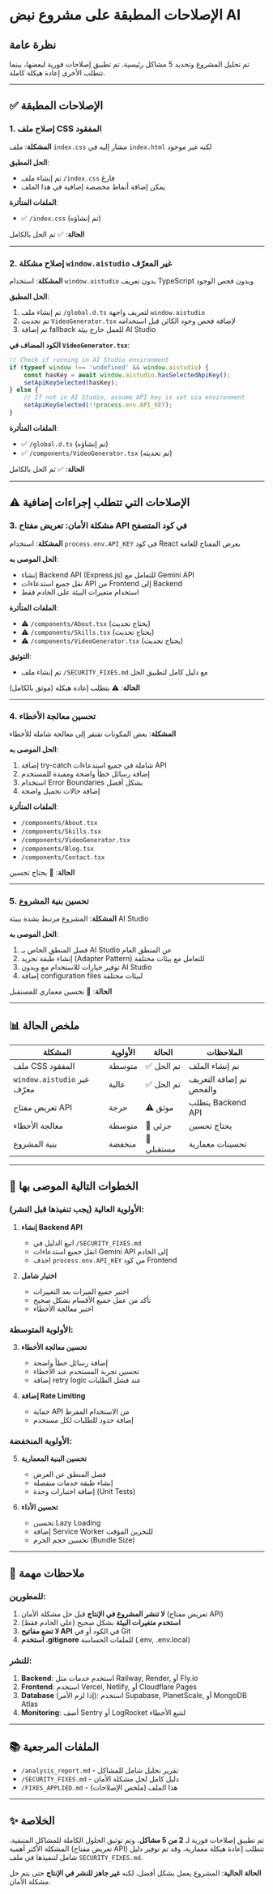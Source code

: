 # الإصلاحات المطبقة على مشروع نبض AI

## نظرة عامة

تم تحليل المشروع وتحديد 5 مشاكل رئيسية. تم تطبيق إصلاحات فورية لبعضها، بينما تتطلب الأخرى إعادة هيكلة كاملة.

---

## ✅ الإصلاحات المطبقة

### 1. إصلاح ملف CSS المفقود

**المشكلة**: ملف `index.css` مشار إليه في `index.html` لكنه غير موجود

**الحل المطبق**:
- تم إنشاء ملف `/index.css` فارغ
- يمكن إضافة أنماط مخصصة إضافية في هذا الملف

**الملفات المتأثرة**:
- ✅ `/index.css` (تم إنشاؤه)

**الحالة**: ✅ تم الحل بالكامل

---

### 2. إصلاح مشكلة `window.aistudio` غير المعرّف

**المشكلة**: استخدام `window.aistudio` بدون تعريف TypeScript وبدون فحص الوجود

**الحل المطبق**:
1. تم إنشاء ملف `/global.d.ts` لتعريف واجهة `window.aistudio`
2. تم تحديث `VideoGenerator.tsx` لإضافة فحص وجود الكائن قبل استخدامه
3. تم إضافة fallback للعمل خارج بيئة AI Studio

**الكود المضاف في `VideoGenerator.tsx`**:
```typescript
// Check if running in AI Studio environment
if (typeof window !== 'undefined' && window.aistudio) {
    const hasKey = await window.aistudio.hasSelectedApiKey();
    setApiKeySelected(hasKey);
} else {
    // If not in AI Studio, assume API key is set via environment
    setApiKeySelected(!!process.env.API_KEY);
}
```

**الملفات المتأثرة**:
- ✅ `/global.d.ts` (تم إنشاؤه)
- ✅ `/components/VideoGenerator.tsx` (تم تحديثه)

**الحالة**: ✅ تم الحل بالكامل

---

## ⚠️ الإصلاحات التي تتطلب إجراءات إضافية

### 3. مشكلة الأمان: تعريض مفتاح API في كود المتصفح

**المشكلة**: استخدام `process.env.API_KEY` في كود React يعرض المفتاح للعامة

**الحل الموصى به**:
- إنشاء Backend API (Express.js) للتعامل مع Gemini API
- نقل جميع استدعاءات API من Frontend إلى Backend
- استخدام متغيرات البيئة على الخادم فقط

**الملفات المتأثرة**:
- ⚠️ `/components/About.tsx` (يحتاج تحديث)
- ⚠️ `/components/Skills.tsx` (يحتاج تحديث)
- ⚠️ `/components/VideoGenerator.tsx` (يحتاج تحديث)

**التوثيق**:
- تم إنشاء ملف `/SECURITY_FIXES.md` مع دليل كامل لتطبيق الحل

**الحالة**: ⚠️ يتطلب إعادة هيكلة (موثق بالكامل)

---

### 4. تحسين معالجة الأخطاء

**المشكلة**: بعض المكونات تفتقر إلى معالجة شاملة للأخطاء

**الحل الموصى به**:
1. إضافة try-catch شاملة في جميع استدعاءات API
2. إضافة رسائل خطأ واضحة ومفيدة للمستخدم
3. استخدام Error Boundaries بشكل أفضل
4. إضافة حالات تحميل واضحة

**الملفات المتأثرة**:
- `/components/About.tsx`
- `/components/Skills.tsx`
- `/components/VideoGenerator.tsx`
- `/components/Blog.tsx`
- `/components/Contact.tsx`

**الحالة**: 🔄 يحتاج تحسين

---

### 5. تحسين بنية المشروع

**المشكلة**: المشروع مرتبط بشدة ببيئة AI Studio

**الحل الموصى به**:
1. فصل المنطق الخاص بـ AI Studio عن المنطق العام
2. إنشاء طبقة تجريد (Adapter Pattern) للتعامل مع بيئات مختلفة
3. توفير خيارات للاستخدام مع وبدون AI Studio
4. إضافة configuration files لبيئات مختلفة

**الحالة**: 🔄 تحسين معماري للمستقبل

---

## 📊 ملخص الحالة

| المشكلة | الأولوية | الحالة | الملاحظات |
|---------|----------|--------|-----------|
| ملف CSS المفقود | متوسطة | ✅ تم الحل | تم إنشاء الملف |
| `window.aistudio` غير معرّف | عالية | ✅ تم الحل | تم إضافة التعريف والفحص |
| تعريض مفتاح API | حرجة | ⚠️ موثق | يتطلب Backend API |
| معالجة الأخطاء | متوسطة | 🔄 جزئي | يحتاج تحسين |
| بنية المشروع | منخفضة | 🔄 مستقبلي | تحسينات معمارية |

---

## 🚀 الخطوات التالية الموصى بها

### الأولوية العالية (يجب تنفيذها قبل النشر):

1. **إنشاء Backend API**
   - اتبع الدليل في `/SECURITY_FIXES.md`
   - انقل جميع استدعاءات Gemini API إلى الخادم
   - احذف `process.env.API_KEY` من كود Frontend

2. **اختبار شامل**
   - اختبر جميع الميزات بعد التغييرات
   - تأكد من عمل جميع الأقسام بشكل صحيح
   - اختبر معالجة الأخطاء

### الأولوية المتوسطة:

3. **تحسين معالجة الأخطاء**
   - إضافة رسائل خطأ واضحة
   - تحسين تجربة المستخدم عند الأخطاء
   - إضافة retry logic عند فشل الطلبات

4. **إضافة Rate Limiting**
   - حماية API من الاستخدام المفرط
   - إضافة حدود للطلبات لكل مستخدم

### الأولوية المنخفضة:

5. **تحسين البنية المعمارية**
   - فصل المنطق عن العرض
   - إنشاء طبقة خدمات منفصلة
   - إضافة اختبارات وحدة (Unit Tests)

6. **تحسين الأداء**
   - تحسين Lazy Loading
   - إضافة Service Worker للتخزين المؤقت
   - تحسين حجم الحزم (Bundle Size)

---

## 📝 ملاحظات مهمة

### للمطورين:

1. **لا تنشر المشروع في الإنتاج** قبل حل مشكلة الأمان (تعريض مفتاح API)
2. **استخدم متغيرات البيئة** بشكل صحيح (على الخادم فقط)
3. **لا تضع مفاتيح API** في الكود أو في Git
4. **استخدم .gitignore** للملفات الحساسة (.env, .env.local)

### للنشر:

1. **Backend**: استخدم خدمات مثل Railway, Render, أو Fly.io
2. **Frontend**: استخدم Vercel, Netlify, أو Cloudflare Pages
3. **Database** (إذا لزم الأمر): استخدم Supabase, PlanetScale, أو MongoDB Atlas
4. **Monitoring**: أضف Sentry أو LogRocket لتتبع الأخطاء

---

## 📚 الملفات المرجعية

- `/analysis_report.md` - تقرير تحليل شامل للمشاكل
- `/SECURITY_FIXES.md` - دليل كامل لحل مشكلة الأمان
- `/FIXES_APPLIED.md` - هذا الملف (ملخص الإصلاحات)

---

## ✨ الخلاصة

تم تطبيق إصلاحات فورية لـ **2 من 5 مشاكل**، وتم توثيق الحلول الكاملة للمشاكل المتبقية. المشكلة الأكثر أهمية (تعريض مفتاح API) تتطلب إعادة هيكلة معمارية، وقد تم توفير دليل شامل لتنفيذها في ملف `SECURITY_FIXES.md`.

**الحالة الحالية**: المشروع يعمل بشكل أفضل، لكنه **غير جاهز للنشر في الإنتاج** حتى يتم حل مشكلة الأمان.

